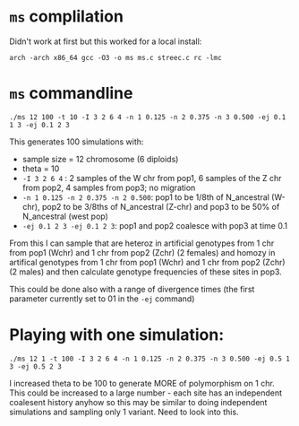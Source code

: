 # `ms` complilation
Didn't work at first but this worked for a local install:
```
arch -arch x86_64 gcc -O3 -o ms ms.c streec.c rc -lmc
```
# `ms` commandline
```
./ms 12 100 -t 10 -I 3 2 6 4 -n 1 0.125 -n 2 0.375 -n 3 0.500 -ej 0.1 1 3 -ej 0.1 2 3
```
This generates 100 simulations with:
* sample size = 12 chromosome (6 diploids)
* theta = 10
* `-I 3 2 6 4` : 2 samples of the W chr from pop1, 6 samples of the Z chr from pop2, 4 samples from pop3; no migration
* `-n 1 0.125 -n 2 0.375 -n 2 0.500`: pop1 to be 1/8th of N_ancestral (W-chr), pop2 to be 3/8ths of N_ancestral (Z-chr) and pop3 to be 50% of N_ancestral (west pop)
* `-ej 0.1 2 3 -ej 0.1 2 3`: pop1 and pop2 coalesce with pop3 at time 0.1

From this I can sample that are heteroz in artificial genotypes from 1 chr from pop1 (Wchr) and 1 chr from pop2 (Zchr) (2 females) and homozy in artifical genotypes from 1 chr from pop1 (Wchr) and 1 chr from pop2 (Zchr) (2 males) and then calculate genotype frequencies of these sites in pop3. 

This could be done also with a range of divergence times (the first parameter currently set to 01 in the `-ej` command)

# Playing with one simulation:
```
./ms 12 1 -t 100 -I 3 2 6 4 -n 1 0.125 -n 2 0.375 -n 3 0.500 -ej 0.5 1 3 -ej 0.5 2 3
```

I increased theta to be 100 to generate MORE of polymorphism on 1 chr.  This could be increased to a large number - each site has an independent coalesent history anyhow so this may be similar to doing independent simulations and sampling only 1 variant.  Need to look into this.
